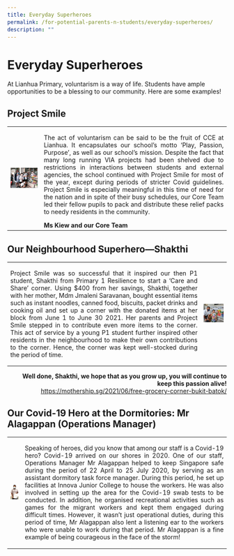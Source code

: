 ```yaml
---
title: Everyday Superheroes
permalink: /for-potential-parents-n-students/everyday-superheroes/
description: ""
---
```

# Everyday Superheroes

At Lianhua Primary, voluntarism is a way of life. Students have ample opportunities to be a blessing to our community. Here are some examples!

## Project Smile

|   |   |
|---|---|
| ![](/images/Potential%20Parents%20&%20Students/Everyday%20Superheroes/Everydayhero1.png)  |  <p style="text-align: justify;">The act of voluntarism can be said to be the fruit of CCE at Lianhua. It encapsulates our school’s motto ‘Play, Passion, Purpose’, as well as our school’s mission. Despite the fact that many long running VIA projects had been shelved due to restrictions in interactions between students and external agencies, the school continued with Project Smile for most of the year, except during periods of stricter Covid guidelines. Project Smile is especially meaningful in this time of need for the nation and in spite of their busy schedules, our Core Team led their fellow pupils to pack and distribute these relief packs to needy residents in the community.</p> **Ms Kiew and our Core Team**|


## Our Neighbourhood Superhero—Shakthi


|   |   |
|---|---|
|   <p style="text-align: justify;">Project Smile was so successful that it inspired our then P1 student, Shakthi from Primary 1 Resilience to start a ‘Care and Share’ corner. Using $400 from her savings, Shakthi, together with her mother, Mdm Jmaleni Saravanan, bought essential items such as instant noodles, canned food, biscuits, packet drinks and cooking oil and set up a corner with the donated items at her block from June 1 to June 30 2021. Her parents and Project Smile stepped in to contribute even more items to the corner. This act of service by a young P1 student further inspired other residents in the neighbourhood to make their own contributions to the corner. Hence, the corner was kept well-stocked during the period of time.</p>     | ![](/images/Potential%20Parents%20&%20Students/Everyday%20Superheroes/Everydayhero2.png)  |


<p style="text-align: right;"><b>Well done, Shakthi, we hope that as you grow up, you will continue to keep this passion alive!</b><br><a href="https://mothership.sg/2021/06/free-grocery-corner-bukit-batok/" target="_blank">https://mothership.sg/2021/06/free-grocery-corner-bukit-batok/</a></p>


## Our Covid-19 Hero at the Dormitories: Mr Alagappan (Operations Manager)


|   |   |
|---|----|
|  ![](/images/Potential%20Parents%20&%20Students/Everyday%20Superheroes/Everydayhero3.png)   |   <p style="text-align: justify;">Speaking of heroes, did you know that among our staff is a Covid-19 hero? Covid-19 arrived on our shores in 2020. One of our staff, Operations Manager Mr Alagappan helped to keep Singapore safe during the period of 22 April to 25 July 2020, by serving as an assistant dormitory task force manager. During this period, he set up facilities at Innova Junior College to house the workers. He was also involved in setting up the area for the Covid-19 swab tests to be conducted. In addition, he organised recreational activities such as games for the migrant workers and kept them engaged during difficult times. However, it wasn’t just operational duties, during this period of time, Mr Alagappan also lent a listening ear to the workers who were unable to work during that period. Mr Alagappan is a fine example of being courageous in the face of the storm!</p> |